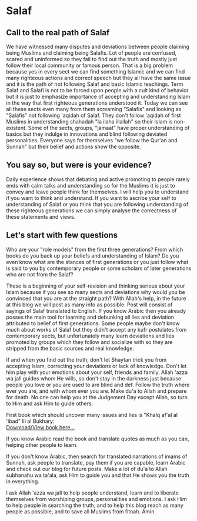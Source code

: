# Salaf
## Call to the real path of Salaf
We have witnessed many disputes and deviations between people claiming being Muslims and claiming being Salafis. Lot of people are confused, scared and uninformed so they fail to find out the truth and mostly just follow their local community or famous person. That is a big problem because yes in every sect we can find something Islamic and we can find many righteous actions and correct speech but they all have the same issue and it is the path of not following Salaf and basic Islamic teachings. Term Salaf and Salafi is not to be forced upon people with a cult kind of behavior but it is just to emphasize importance of accepting and understanding Islam in the way that first righteous generations understood it. Today we can see all these sects even many from them screaming "Salafis" and looking as "Salafis" not following 'aqidah of Salaf. They don't follow 'aqidah of first Muslims in understanding shahadah "la ilaha illallah" so their Islam is non-existent. Some of the sects, groups, "jamaat" have proper understanding of basics but they indulge in innovations and blind following deviated personalities. Everyone says for themselves "we follow the Qur'an and Sunnah" but their belief and actions show the opposite.
## You say so, but were is your evidence?
Daily experience shows that debating and active promoting to people rarely ends with calm talks and understanding so for the Muslims it is just to convey and leave people think for themselves. I will help you to understand if you want to think and understand. If you want to ascribe your self to understanding of Salaf or you think that you are following understanding of these righteous generations we can simply analyse the correctness of these statements and views.
## Let's start with few questions
Who are your "role models" from the first three generations? From which books do you back up your beliefs and understanding of Islam? Do you even know what are the stances of first generations or you just follow what is said to you by contemporary people or some scholars of later generations who are not from the Salaf?  

These is a beginning of your self-revision and thinking serious about your Islam because if you see so many sects and deviations why would you be convinced that you are at the straight path?
With Allah's help, in the future at this blog we will post as many info as possible. Post will consist of sayings of Salaf translated to English. If you know Arabic then you already posses the main tool for learning and debunking all lies and deviation attributed to belief of first generations. Some people maybe don't know much about works of Salaf but they didn't accept any kufr postulates from contemporary sects, but unfortunately many learn deviations and lies promoted by groups which they follow and socialize with so they are stripped from the basic sources and real knowledge.  

If and when you find out the truth, don't let Shaytan trick you from accepting Islam, correcting your deviations or lack of knowledge. Don't let him play with your emotions about your self, friends and family. Allah 'azza wa jall guides whom He wills, so don't stay in the darkness just because people you love or you are used to are blind and def. Follow the truth where ever you are, and with whom ever you are. Make du'a to Allah and prepare for death. No one can help you at the Judgement Day except Allah, so turn to Him and ask Him to guide others.  

First book which should uncover many issues and lies is "Khalq af'al al 'ibad" lil al Bukhary:  
[Download/View book here...](https://www.waqfeya.com/book.php?bid=2780)  

If you know Arabic read the book and translate quotes as much as you can, helping other people to learn.  

If you don't know Arabic, then search for translated narrations of imams of Sunnah, ask people to translate, pay them if you are capable, learn Arabic and check out our blog for future posts. Make a lot of du'a to Allah subhanahu wa ta'ala, ask Him to guide you and that He shows you the truth in everything.  

I ask Allah 'azza wa jall to help people understand, learn and to liberate themselves from worshiping groups, personalities and emotions. I ask Him to help people in searching the truth, and to help this blog reach as many people as possible, and to save all Muslims from fitnah. Amin.
